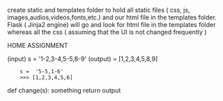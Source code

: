 create static and templates folder to hold all static files ( css, js, images,audios,videos,fonts,etc.) and our
html file in the templates folder. Flask ( Jinja2 engine) will go and look for html file in the templates folder
whereas all the css ( assuming that the UI is not changed frequently )

HOME ASSIGNMENT

(input) s = '1-2,3-4,5-5,8-9'
(output) = [1,2,3,4,5,8,9]

        s =  '5-5,1-6'
        >>> [1,2,3,4,5,6]

def change(s):
something
return output
